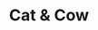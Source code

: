 ---
title:  "Cat & Cow"
address: "49 Clovelly Road, Randwick, NSW 2031"
voucher_link: "https://catandcowcoffee.square.site/"
delivery_link: " https://catandcowcoffee.square.site/"
image: "https://i0.wp.com/catandcow.coffee/wp-content/uploads/2020/01/07D26D42-71BD-4ECD-A3C4-67631A525353.jpeg?w=750&ssl=1"
---